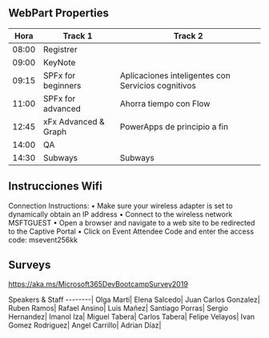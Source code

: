 ## WebPart Properties
 
Hora |Track 1|Track 2| 
-----|--------------------|--------------------|
08:00| Registrer| |
09:00| KeyNote| |
09:15| SPFx for beginners | Aplicaciones inteligentes con Servicios cognitivos|  
11:00| SPFx for advanced| Ahorra tiempo con Flow | 
12:45| xFx Advanced & Graph | PowerApps de principio a fin | 
14:00| QA|  | 
14:30| Subways| Subways | 

## Instrucciones Wifi
Connection Instructions:
• Make sure your wireless adapter is set to dynamically obtain an IP address
• Connect to the wireless network MSFTGUEST
• Open a browser and navigate to a web site to be redirected to the Captive Portal
• Click on Event Attendee Code and enter the access code: msevent256kk

## Surveys
https://aka.ms/Microsoft365DevBootcampSurvey2019 


Speakers & Staff
--------|
Olga Martí|
Elena Salcedo|
Juan Carlos Gonzalez|
Ruben Ramos|
Rafael Ansino|
Luis Mañez|
Santiago Porras|
Sergio Hernandez|
Imanol Iza|
Miguel Tabera|
Carlos Tabera|
Felipe Velayos|
Ivan Gomez Rodriguez|
Angel Carrillo|
Adrian Díaz|
